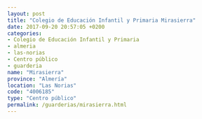 ```yaml
---
layout: post
title: "Colegio de Educación Infantil y Primaria Mirasierra"
date: 2017-09-20 20:57:05 +0200
categories:
- Colegio de Educación Infantil y Primaria
- almeria
- las-norias
- Centro público
- guarderia
name: "Mirasierra"
province: "Almería"
location: "Las Norias"
code: "4006185"
type: "Centro público"
permalink: /guarderias/mirasierra.html
---
```

